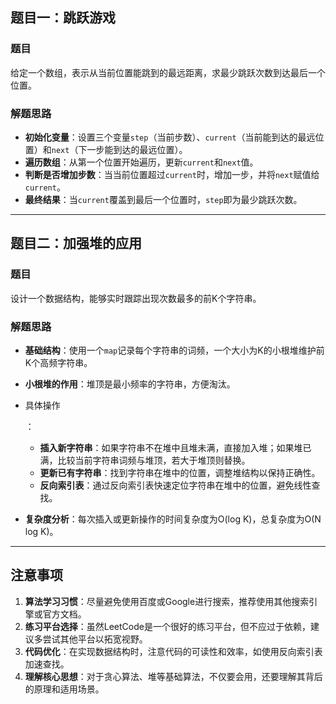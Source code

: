 ## 题目一：跳跃游戏

### 题目

给定一个数组，表示从当前位置能跳到的最远距离，求最少跳跃次数到达最后一个位置。

### 解题思路

- **初始化变量**：设置三个变量`step`（当前步数）、`current`（当前能到达的最远位置）和`next`（下一步能到达的最远位置）。
- **遍历数组**：从第一个位置开始遍历，更新`current`和`next`值。
- **判断是否增加步数**：当当前位置超过`current`时，增加一步，并将`next`赋值给`current`。
- **最终结果**：当`current`覆盖到最后一个位置时，`step`即为最少跳跃次数。

------

## 题目二：加强堆的应用

### 题目

设计一个数据结构，能够实时跟踪出现次数最多的前K个字符串。

### 解题思路

- **基础结构**：使用一个`map`记录每个字符串的词频，一个大小为K的小根堆维护前K个高频字符串。

- **小根堆的作用**：堆顶是最小频率的字符串，方便淘汰。

- 具体操作

  ：

  - **插入新字符串**：如果字符串不在堆中且堆未满，直接加入堆；如果堆已满，比较当前字符串词频与堆顶，若大于堆顶则替换。
  - **更新已有字符串**：找到字符串在堆中的位置，调整堆结构以保持正确性。
  - **反向索引表**：通过反向索引表快速定位字符串在堆中的位置，避免线性查找。

- **复杂度分析**：每次插入或更新操作的时间复杂度为O(log K)，总复杂度为O(N log K)。

------

## 注意事项

1. **算法学习习惯**：尽量避免使用百度或Google进行搜索，推荐使用其他搜索引擎或官方文档。
2. **练习平台选择**：虽然LeetCode是一个很好的练习平台，但不应过于依赖，建议多尝试其他平台以拓宽视野。
3. **代码优化**：在实现数据结构时，注意代码的可读性和效率，如使用反向索引表加速查找。
4. **理解核心思想**：对于贪心算法、堆等基础算法，不仅要会用，还要理解其背后的原理和适用场景。